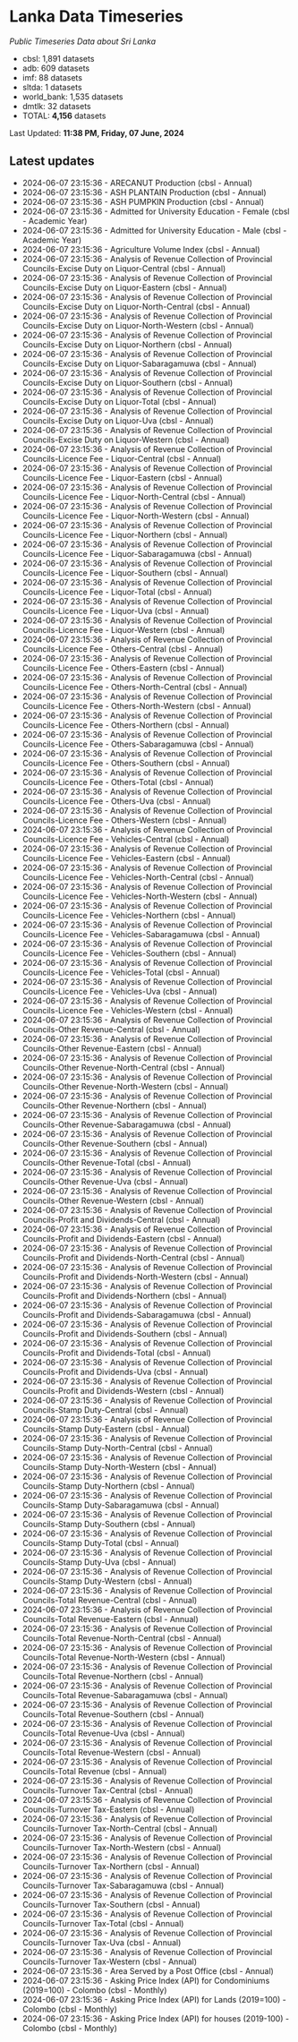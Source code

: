 # Lanka Data Timeseries
*Public Timeseries Data about Sri Lanka*

* cbsl: 1,891 datasets
* adb: 609 datasets
* imf: 88 datasets
* sltda: 1 datasets
* world_bank: 1,535 datasets
* dmtlk: 32 datasets
* TOTAL: **4,156** datasets

Last Updated: **11:38 PM, Friday, 07 June, 2024**

## Latest updates

* 2024-06-07 23:15:36 - ARECANUT Production (cbsl - Annual)
* 2024-06-07 23:15:36 - ASH PLANTAIN Production (cbsl - Annual)
* 2024-06-07 23:15:36 - ASH PUMPKIN Production (cbsl - Annual)
* 2024-06-07 23:15:36 - Admitted for University Education - Female (cbsl - Academic Year)
* 2024-06-07 23:15:36 - Admitted for University Education - Male (cbsl - Academic Year)
* 2024-06-07 23:15:36 - Agriculture Volume Index (cbsl - Annual)
* 2024-06-07 23:15:36 - Analysis of Revenue Collection of Provincial Councils-Excise Duty on Liquor-Central (cbsl - Annual)
* 2024-06-07 23:15:36 - Analysis of Revenue Collection of Provincial Councils-Excise Duty on Liquor-Eastern (cbsl - Annual)
* 2024-06-07 23:15:36 - Analysis of Revenue Collection of Provincial Councils-Excise Duty on Liquor-North-Central (cbsl - Annual)
* 2024-06-07 23:15:36 - Analysis of Revenue Collection of Provincial Councils-Excise Duty on Liquor-North-Western (cbsl - Annual)
* 2024-06-07 23:15:36 - Analysis of Revenue Collection of Provincial Councils-Excise Duty on Liquor-Northern (cbsl - Annual)
* 2024-06-07 23:15:36 - Analysis of Revenue Collection of Provincial Councils-Excise Duty on Liquor-Sabaragamuwa (cbsl - Annual)
* 2024-06-07 23:15:36 - Analysis of Revenue Collection of Provincial Councils-Excise Duty on Liquor-Southern (cbsl - Annual)
* 2024-06-07 23:15:36 - Analysis of Revenue Collection of Provincial Councils-Excise Duty on Liquor-Total (cbsl - Annual)
* 2024-06-07 23:15:36 - Analysis of Revenue Collection of Provincial Councils-Excise Duty on Liquor-Uva (cbsl - Annual)
* 2024-06-07 23:15:36 - Analysis of Revenue Collection of Provincial Councils-Excise Duty on Liquor-Western (cbsl - Annual)
* 2024-06-07 23:15:36 - Analysis of Revenue Collection of Provincial Councils-Licence Fee - Liquor-Central (cbsl - Annual)
* 2024-06-07 23:15:36 - Analysis of Revenue Collection of Provincial Councils-Licence Fee - Liquor-Eastern (cbsl - Annual)
* 2024-06-07 23:15:36 - Analysis of Revenue Collection of Provincial Councils-Licence Fee - Liquor-North-Central (cbsl - Annual)
* 2024-06-07 23:15:36 - Analysis of Revenue Collection of Provincial Councils-Licence Fee - Liquor-North-Western (cbsl - Annual)
* 2024-06-07 23:15:36 - Analysis of Revenue Collection of Provincial Councils-Licence Fee - Liquor-Northern (cbsl - Annual)
* 2024-06-07 23:15:36 - Analysis of Revenue Collection of Provincial Councils-Licence Fee - Liquor-Sabaragamuwa (cbsl - Annual)
* 2024-06-07 23:15:36 - Analysis of Revenue Collection of Provincial Councils-Licence Fee - Liquor-Southern (cbsl - Annual)
* 2024-06-07 23:15:36 - Analysis of Revenue Collection of Provincial Councils-Licence Fee - Liquor-Total (cbsl - Annual)
* 2024-06-07 23:15:36 - Analysis of Revenue Collection of Provincial Councils-Licence Fee - Liquor-Uva (cbsl - Annual)
* 2024-06-07 23:15:36 - Analysis of Revenue Collection of Provincial Councils-Licence Fee - Liquor-Western (cbsl - Annual)
* 2024-06-07 23:15:36 - Analysis of Revenue Collection of Provincial Councils-Licence Fee - Others-Central (cbsl - Annual)
* 2024-06-07 23:15:36 - Analysis of Revenue Collection of Provincial Councils-Licence Fee - Others-Eastern (cbsl - Annual)
* 2024-06-07 23:15:36 - Analysis of Revenue Collection of Provincial Councils-Licence Fee - Others-North-Central (cbsl - Annual)
* 2024-06-07 23:15:36 - Analysis of Revenue Collection of Provincial Councils-Licence Fee - Others-North-Western (cbsl - Annual)
* 2024-06-07 23:15:36 - Analysis of Revenue Collection of Provincial Councils-Licence Fee - Others-Northern (cbsl - Annual)
* 2024-06-07 23:15:36 - Analysis of Revenue Collection of Provincial Councils-Licence Fee - Others-Sabaragamuwa (cbsl - Annual)
* 2024-06-07 23:15:36 - Analysis of Revenue Collection of Provincial Councils-Licence Fee - Others-Southern (cbsl - Annual)
* 2024-06-07 23:15:36 - Analysis of Revenue Collection of Provincial Councils-Licence Fee - Others-Total (cbsl - Annual)
* 2024-06-07 23:15:36 - Analysis of Revenue Collection of Provincial Councils-Licence Fee - Others-Uva (cbsl - Annual)
* 2024-06-07 23:15:36 - Analysis of Revenue Collection of Provincial Councils-Licence Fee - Others-Western (cbsl - Annual)
* 2024-06-07 23:15:36 - Analysis of Revenue Collection of Provincial Councils-Licence Fee - Vehicles-Central (cbsl - Annual)
* 2024-06-07 23:15:36 - Analysis of Revenue Collection of Provincial Councils-Licence Fee - Vehicles-Eastern (cbsl - Annual)
* 2024-06-07 23:15:36 - Analysis of Revenue Collection of Provincial Councils-Licence Fee - Vehicles-North-Central (cbsl - Annual)
* 2024-06-07 23:15:36 - Analysis of Revenue Collection of Provincial Councils-Licence Fee - Vehicles-North-Western (cbsl - Annual)
* 2024-06-07 23:15:36 - Analysis of Revenue Collection of Provincial Councils-Licence Fee - Vehicles-Northern (cbsl - Annual)
* 2024-06-07 23:15:36 - Analysis of Revenue Collection of Provincial Councils-Licence Fee - Vehicles-Sabaragamuwa (cbsl - Annual)
* 2024-06-07 23:15:36 - Analysis of Revenue Collection of Provincial Councils-Licence Fee - Vehicles-Southern (cbsl - Annual)
* 2024-06-07 23:15:36 - Analysis of Revenue Collection of Provincial Councils-Licence Fee - Vehicles-Total (cbsl - Annual)
* 2024-06-07 23:15:36 - Analysis of Revenue Collection of Provincial Councils-Licence Fee - Vehicles-Uva (cbsl - Annual)
* 2024-06-07 23:15:36 - Analysis of Revenue Collection of Provincial Councils-Licence Fee - Vehicles-Western (cbsl - Annual)
* 2024-06-07 23:15:36 - Analysis of Revenue Collection of Provincial Councils-Other Revenue-Central (cbsl - Annual)
* 2024-06-07 23:15:36 - Analysis of Revenue Collection of Provincial Councils-Other Revenue-Eastern (cbsl - Annual)
* 2024-06-07 23:15:36 - Analysis of Revenue Collection of Provincial Councils-Other Revenue-North-Central (cbsl - Annual)
* 2024-06-07 23:15:36 - Analysis of Revenue Collection of Provincial Councils-Other Revenue-North-Western (cbsl - Annual)
* 2024-06-07 23:15:36 - Analysis of Revenue Collection of Provincial Councils-Other Revenue-Northern (cbsl - Annual)
* 2024-06-07 23:15:36 - Analysis of Revenue Collection of Provincial Councils-Other Revenue-Sabaragamuwa (cbsl - Annual)
* 2024-06-07 23:15:36 - Analysis of Revenue Collection of Provincial Councils-Other Revenue-Southern (cbsl - Annual)
* 2024-06-07 23:15:36 - Analysis of Revenue Collection of Provincial Councils-Other Revenue-Total (cbsl - Annual)
* 2024-06-07 23:15:36 - Analysis of Revenue Collection of Provincial Councils-Other Revenue-Uva (cbsl - Annual)
* 2024-06-07 23:15:36 - Analysis of Revenue Collection of Provincial Councils-Other Revenue-Western (cbsl - Annual)
* 2024-06-07 23:15:36 - Analysis of Revenue Collection of Provincial Councils-Profit and Dividends-Central (cbsl - Annual)
* 2024-06-07 23:15:36 - Analysis of Revenue Collection of Provincial Councils-Profit and Dividends-Eastern (cbsl - Annual)
* 2024-06-07 23:15:36 - Analysis of Revenue Collection of Provincial Councils-Profit and Dividends-North-Central (cbsl - Annual)
* 2024-06-07 23:15:36 - Analysis of Revenue Collection of Provincial Councils-Profit and Dividends-North-Western (cbsl - Annual)
* 2024-06-07 23:15:36 - Analysis of Revenue Collection of Provincial Councils-Profit and Dividends-Northern (cbsl - Annual)
* 2024-06-07 23:15:36 - Analysis of Revenue Collection of Provincial Councils-Profit and Dividends-Sabaragamuwa (cbsl - Annual)
* 2024-06-07 23:15:36 - Analysis of Revenue Collection of Provincial Councils-Profit and Dividends-Southern (cbsl - Annual)
* 2024-06-07 23:15:36 - Analysis of Revenue Collection of Provincial Councils-Profit and Dividends-Total (cbsl - Annual)
* 2024-06-07 23:15:36 - Analysis of Revenue Collection of Provincial Councils-Profit and Dividends-Uva (cbsl - Annual)
* 2024-06-07 23:15:36 - Analysis of Revenue Collection of Provincial Councils-Profit and Dividends-Western (cbsl - Annual)
* 2024-06-07 23:15:36 - Analysis of Revenue Collection of Provincial Councils-Stamp Duty-Central (cbsl - Annual)
* 2024-06-07 23:15:36 - Analysis of Revenue Collection of Provincial Councils-Stamp Duty-Eastern (cbsl - Annual)
* 2024-06-07 23:15:36 - Analysis of Revenue Collection of Provincial Councils-Stamp Duty-North-Central (cbsl - Annual)
* 2024-06-07 23:15:36 - Analysis of Revenue Collection of Provincial Councils-Stamp Duty-North-Western (cbsl - Annual)
* 2024-06-07 23:15:36 - Analysis of Revenue Collection of Provincial Councils-Stamp Duty-Northern (cbsl - Annual)
* 2024-06-07 23:15:36 - Analysis of Revenue Collection of Provincial Councils-Stamp Duty-Sabaragamuwa (cbsl - Annual)
* 2024-06-07 23:15:36 - Analysis of Revenue Collection of Provincial Councils-Stamp Duty-Southern (cbsl - Annual)
* 2024-06-07 23:15:36 - Analysis of Revenue Collection of Provincial Councils-Stamp Duty-Total (cbsl - Annual)
* 2024-06-07 23:15:36 - Analysis of Revenue Collection of Provincial Councils-Stamp Duty-Uva (cbsl - Annual)
* 2024-06-07 23:15:36 - Analysis of Revenue Collection of Provincial Councils-Stamp Duty-Western (cbsl - Annual)
* 2024-06-07 23:15:36 - Analysis of Revenue Collection of Provincial Councils-Total Revenue-Central (cbsl - Annual)
* 2024-06-07 23:15:36 - Analysis of Revenue Collection of Provincial Councils-Total Revenue-Eastern (cbsl - Annual)
* 2024-06-07 23:15:36 - Analysis of Revenue Collection of Provincial Councils-Total Revenue-North-Central (cbsl - Annual)
* 2024-06-07 23:15:36 - Analysis of Revenue Collection of Provincial Councils-Total Revenue-North-Western (cbsl - Annual)
* 2024-06-07 23:15:36 - Analysis of Revenue Collection of Provincial Councils-Total Revenue-Northern (cbsl - Annual)
* 2024-06-07 23:15:36 - Analysis of Revenue Collection of Provincial Councils-Total Revenue-Sabaragamuwa (cbsl - Annual)
* 2024-06-07 23:15:36 - Analysis of Revenue Collection of Provincial Councils-Total Revenue-Southern (cbsl - Annual)
* 2024-06-07 23:15:36 - Analysis of Revenue Collection of Provincial Councils-Total Revenue-Uva (cbsl - Annual)
* 2024-06-07 23:15:36 - Analysis of Revenue Collection of Provincial Councils-Total Revenue-Western (cbsl - Annual)
* 2024-06-07 23:15:36 - Analysis of Revenue Collection of Provincial Councils-Total Revenue (cbsl - Annual)
* 2024-06-07 23:15:36 - Analysis of Revenue Collection of Provincial Councils-Turnover Tax-Central (cbsl - Annual)
* 2024-06-07 23:15:36 - Analysis of Revenue Collection of Provincial Councils-Turnover Tax-Eastern (cbsl - Annual)
* 2024-06-07 23:15:36 - Analysis of Revenue Collection of Provincial Councils-Turnover Tax-North-Central (cbsl - Annual)
* 2024-06-07 23:15:36 - Analysis of Revenue Collection of Provincial Councils-Turnover Tax-North-Western (cbsl - Annual)
* 2024-06-07 23:15:36 - Analysis of Revenue Collection of Provincial Councils-Turnover Tax-Northern (cbsl - Annual)
* 2024-06-07 23:15:36 - Analysis of Revenue Collection of Provincial Councils-Turnover Tax-Sabaragamuwa (cbsl - Annual)
* 2024-06-07 23:15:36 - Analysis of Revenue Collection of Provincial Councils-Turnover Tax-Southern (cbsl - Annual)
* 2024-06-07 23:15:36 - Analysis of Revenue Collection of Provincial Councils-Turnover Tax-Total (cbsl - Annual)
* 2024-06-07 23:15:36 - Analysis of Revenue Collection of Provincial Councils-Turnover Tax-Uva (cbsl - Annual)
* 2024-06-07 23:15:36 - Analysis of Revenue Collection of Provincial Councils-Turnover Tax-Western (cbsl - Annual)
* 2024-06-07 23:15:36 - Area Served by a Post Office (cbsl - Annual)
* 2024-06-07 23:15:36 - Asking Price Index (API) for Condominiums (2019=100) - Colombo (cbsl - Monthly)
* 2024-06-07 23:15:36 - Asking Price Index (API) for Lands (2019=100) - Colombo (cbsl - Monthly)
* 2024-06-07 23:15:36 - Asking Price Index (API) for houses (2019-100) - Colombo (cbsl - Monthly)